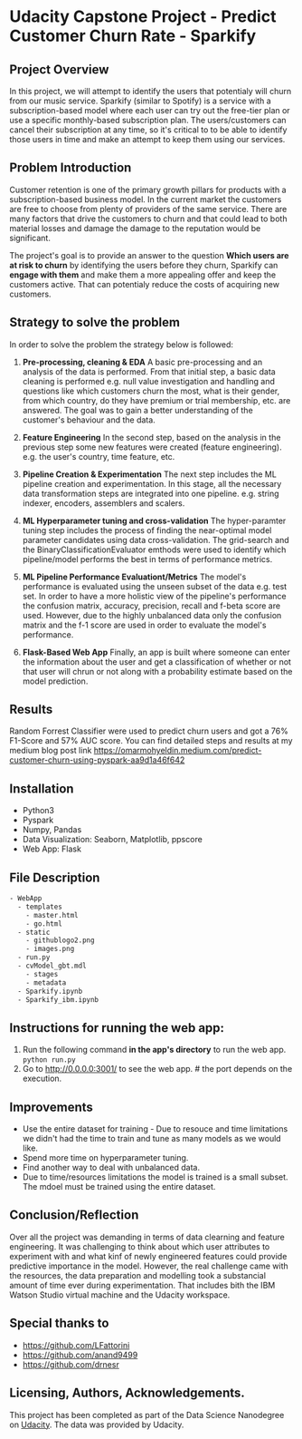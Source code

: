 # Udacity Capstone Project - Predict Customer Churn Rate - Sparkify

## Project Overview

In this project, we will attempt to identify the users that potentialy will churn from our music service. Sparkify (similar to Spotify) is a service with a subscription-based model where each user can try out the free-tier plan or use a specific monthly-based subscription plan. The users/customers can cancel their subscription at any time, so it's critical to to be able to identify those users in time and make an attempt to keep them using our services.

## Problem Introduction

Customer retention is one of the primary growth pillars for products with a subscription-based business model. In the current market the customers are free to choose from plenty of providers of the same service. There are many factors that drive the customers to churn and that could lead to both material losses and damage the damage to the  reputation would be significant.

The project's goal is to provide an answer to the question **Which users are at risk to churn** by identifying the users before they churn, Sparkify can **engage with them** and make them a more appealing offer and keep the customers active. That can potentialy reduce the costs of acquiring new customers.


## Strategy to solve the problem

In order to solve the problem the strategy below is followed:

1. **Pre-processing, cleaning & EDA** 
A basic pre-processing and an analysis of the data is performed. From that initial step, a basic data cleaning is performed e.g.  null value investigation and handling and questions like which customers churn the most, what is their gender, from which country, do they have premium or trial membership, etc. are answered. The goal was to gain a better understanding of the customer's behaviour and the data.

2. **Feature Engineering** 
In the second step, based on the analysis in the previous step some new features were created (feature engineering). e.g. the user's country, time feature, etc.

3. **Pipeline Creation & Experimentation** 
The next step includes the ML pipeline creation and experimentation. In this stage, all the necessary data transformation steps are integrated into one pipeline. e.g. string indexer, encoders, assemblers and scalers. 

3. **ML Hyperparameter tuning and cross-validation** 
The hyper-paramter tuning step includes the process of finding the near-optimal model parameter candidates using data cross-validation. The grid-search and the BinaryClassificationEvaluator emthods were used to identify which pipeline/model performs the best in terms of performance metrics. 

4. **ML Pipeline Performance Evaluationt/Metrics**
The model's performance is evaluated using the unseen subset of the data e.g. test set. In order to have a more holistic view of the pipeline's performance the confusion matrix, accuracy, precision, recall and f-beta score are used. However, due to the highly unbalanced data only the confusion matrix and the f-1 score are used in order to evaluate the model's performance.

5. **Flask-Based Web App** 
Finally, an app is built where someone can enter the information about the user and get a classification of whether or not that user will chrun or not along with a probability estimate based on the model prediction.

## Results
Random Forrest Classifier were used to predict churn users and got a 76% F1-Score and 57% AUC score.
You can find detailed steps and results at my medium blog post link https://omarmohyeldin.medium.com/predict-customer-churn-using-pyspark-aa9d1a46f642

## Installation

* Python3
* Pyspark
* Numpy, Pandas
* Data Visualization: Seaborn, Matplotlib, ppscore
* Web App: Flask 

## File Description

```bash
- WebApp
  - templates
    - master.html 
    - go.html 
  - static
    - githublogo2.png  
    - images.png 
  - run.py  
  - cvModel_gbt.mdl 
    - stages
    - metadata
  - Sparkify.ipynb 
  - Sparkify_ibm.ipynb
```
## Instructions for running the web app:

1. Run the following command **in the app's directory** to run the web app. `python run.py`
2. Go to http://0.0.0.0:3001/ to see the web app. # the port depends on the execution.

## Improvements

- Use the entire dataset for training - Due to resouce and time limitations we didn't had the time to train and tune as many models as we would like.
- Spend more time on hyperparameter tuning.
- Find another way to deal with unbalanced data.
- Due to time/resources limitations the model is trained is a small subset. The mdoel must be trained using the entire dataset.

## Conclusion/Reflection
Over all the project was demanding in terms of data clearning and feature engineering. It was challenging to think about which user attributes to experiment with and what kinf of newly engineered features could provide predictive importance in the model. However, the real challenge came with the resources, the data preparation and modelling took a substancial amount of time ever during experimentation. That includes bith the IBM Watson Studio virtual machine and the Udacity workspace.

## Special thanks to

- https://github.com/LFattorini
- https://github.com/anand9499
- https://github.com/drnesr

## Licensing, Authors, Acknowledgements.

This project has been completed as part of the Data Science Nanodegree on [Udacity](www.udacity.com). The data was provided by Udacity.
